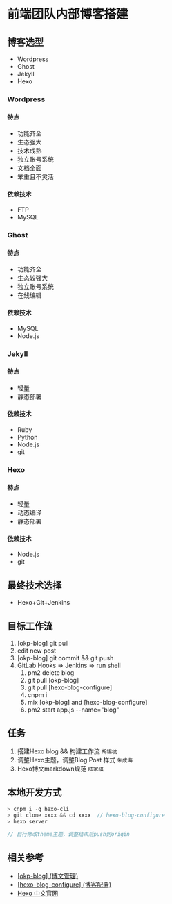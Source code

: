 # 前端团队内部博客搭建



## 博客选型

* Wordpress
* Ghost
* Jekyll
* Hexo



### Wordpress

#### 特点

- 功能齐全
- 生态强大
- 技术成熟
- 独立账号系统
- 文档全面
- 笨重且不灵活

#### 依赖技术

- FTP
- MySQL



### Ghost

#### 特点

- 功能齐全
- 生态较强大
- 独立账号系统
- 在线编辑

#### 依赖技术

- MySQL
- Node.js



### Jekyll

#### 特点

- 轻量
- 静态部署

#### 依赖技术

- Ruby
- Python
- Node.js
- git



### Hexo

#### 特点

- 轻量
- 动态编译
- 静态部署

#### 依赖技术

- Node.js
- git



## 最终技术选择

- Hexo+Git+Jenkins



## 目标工作流

1. [okp-blog] git pull
2. edit new post
3. [okp-blog] git commit && git push
4. GitLab Hooks => Jenkins => run shell
   1. pm2 delete blog
   2. git pull [okp-blog]
   3. git pull [hexo-blog-configure]
   4. cnpm i
   5. mix [okp-blog] and [hexo-blog-configure]
   6. pm2 start app.js --name="blog"



## 任务

1. 搭建Hexo blog && 构建工作流 `胡锡杭`
2. 调整Hexo主题，调整Blog Post 样式 `朱成海`
3. Hexo博文markdown规范 `陆家祺`



## 本地开发方式

```JavaScript
> cnpm i -g hexo-cli
> git clone xxxx && cd xxxx  // hexo-blog-configure
> hexo server

// 自行修改theme主题，调整结束后push到origin
```



## 相关参考

* [[okp-blog] (博文管理)](git@git.mchz.com.cn:omc/okp-blog.git)
* [[hexo-blog-configure] (博客配置)](git@git.mchz.com.cn:okp-front-end/hexo-blog-configure.git)
* [Hexo 中文官网](https://hexo.io/zh-cn/index.html)



